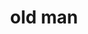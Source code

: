 ---
layout: people&body
title: old man
emoji: old_man
permalink: 👴.html
image: assets/img/3moji/old_man.png
---